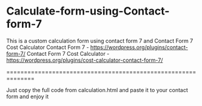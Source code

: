 # Calculate-form-using-Contact-form-7
This is a custom calculation form using contact form 7 and Contact Form 7 Cost Calculator 
Contact Form 7 - https://wordpress.org/plugins/contact-form-7/
Contact Form 7 Cost Calculator - https://wordpress.org/plugins/cost-calculator-contact-form-7/



==============================================================

Just copy the full code from calculation.html and paste it to your contact form and enjoy it




